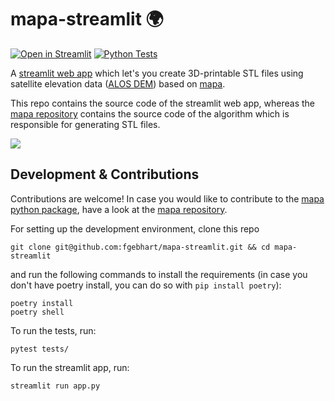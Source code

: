 # mapa-streamlit 🌍

[![Open in Streamlit](https://static.streamlit.io/badges/streamlit_badge_black_white.svg)](https://3dmaps.streamlitapp.com)
[![Python Tests](https://github.com/fgebhart/mapa-streamlit/actions/workflows/test.yml/badge.svg)](https://github.com/fgebhart/mapa-streamlit/actions/workflows/test.yml)

A [streamlit web app](https://3dmaps.streamlitapp.com) which let's you create 3D-printable
STL files using satellite elevation data ([ALOS DEM](https://planetarycomputer.microsoft.com/dataset/alos-dem)) based on
[mapa](https://github.com/fgebhart/mapa).

This repo contains the source code of the streamlit web app, whereas the
[mapa repository](https://github.com/fgebhart/mapa) contains the source code of the algorithm which is responsible for
generating STL files.

![](https://i.imgur.com/WRwXpeE.png)


## Development & Contributions

Contributions are welcome! In case you would like to contribute to the
[mapa python package](https://pypi.org/project/mapa/), have a look at the
[mapa repository](https://github.com/fgebhart/mapa).

For setting up the development environment, clone this repo

```
git clone git@github.com:fgebhart/mapa-streamlit.git && cd mapa-streamlit
```

and run the following commands to install the requirements (in case you don't have poetry install, you can do so with
`pip install poetry`):

```
poetry install
poetry shell
```

To run the tests, run:

```
pytest tests/
```

To run the streamlit app, run:

```
streamlit run app.py
```
